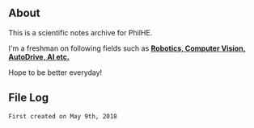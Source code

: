 ## About

This is a scientific notes archive for PhilHE.

I'm a freshman on following fields such as **<u>Robotics, Computer Vision, AutoDrive, AI etc.</u>**

Hope to be better everyday!

## File Log

```
First created on May 9th, 2018
```